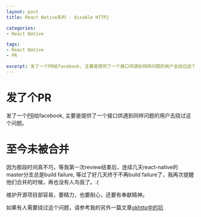 ```yaml
---
layout: post
title: React Native系列 - disable HTTP2

categories:
- React Native

tags:
- React Native
- PR

excerpt: 发了一个PR给facebook, 主要是提供了一个接口供遇到同样问题的用户去绕过这个问题.在该PR被接受/拒绝之前大家可以用我的私有版本来解决这个问题，详见另外一篇文章。
---
```


# 发了个PR
发了一个[PR](https://github.com/facebook/react-native/pull/11372)给facebook, 主要是提供了一个接口供遇到同样问题的用户去绕过这个问题。

# 至今未被合并

因为那段时间真不巧，等我第一次review结束后，连续几天react-native的master分支总是build failure, 等过了好几天终于不再build failure了，我再次提醒他们合并的时候，再也没有人鸟我了。:(

维护开源项目部容易，要精力，也要耐心，还要有奉献精神。

如果有人需要绕过这个问题，请参考我的另外一篇文章[okhttp中的坑](2016-11-30-okhttp中的坑)
